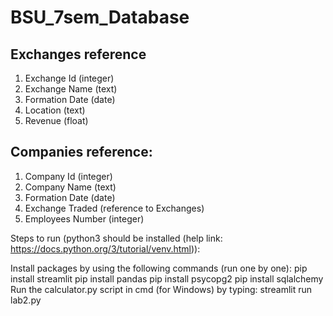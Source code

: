 # BSU_7sem_Database
## Exchanges reference
1. Exchange Id (integer)
2. Exchange Name (text)
3. Formation Date (date)
4. Location (text)
5. Revenue (float)
## Companies reference:
1. Company Id (integer)
2. Company Name (text)
3. Formation Date (date)
4. Exchange Traded (reference to Exchanges)
5. Employees Number (integer)

Steps to run (python3 should be installed (help link: https://docs.python.org/3/tutorial/venv.html)):

Install packages by using the following commands (run one by one):
pip install streamlit
pip install pandas
pip install psycopg2
pip install sqlalchemy
Run the calculator.py script in cmd (for Windows) by typing: streamlit run lab2.py
